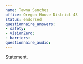 ```yaml
---
name: Tawna Sanchez
office: Oregon House District 43
status: endorsed
questionnaire_answers:
- safety:
- visionZero:
- barriers:
questionnaire_audio:
---
```


Statement.
